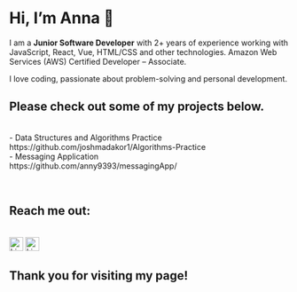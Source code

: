<h1> Hi, I’m Anna 👋  </h1>
<p> I am a <strong> Junior Software Developer</strong> with 2+ years of experience working with JavaScript, React,
Vue, HTML/CSS and other technologies. Amazon Web Services (AWS) Certified Developer –
Associate. </p>
<p>I love coding, passionate about problem-solving and personal development.</p>
<h2> Please check out some of my projects below. </h2>
 <br>- Data Structures and Algorithms Practice</br>
  https://github.com/joshmadakor1/Algorithms-Practice
<br>- Messaging Application 
</br>https://github.com/anny9393/messagingApp/


<br><h2> Reach me out:</h2></br>
[<img src="https://img.shields.io/badge/LinkedIn-282C34?logo=linkedin&logoColor=0077B5" alt="LinkedIn logo" title="LinkedIn" height="25" />]((https://www.linkedin.com/in/anna-obruchkova-844260166))
[<img src="https://img.shields.io/badge/E--mail-anna.devjs%40gmail.com-blue" alt="LinkedIn logo" title="LinkedIn" height="25" />]((anna.devjs@gmail.com))

<h2> Thank you for visiting my page! </h2>
<!---
anny9393/anny9393 is a ✨ special ✨ repository because its `README.md` (this file) appears on your GitHub profile.
You can click the Preview link to take a look at your changes.
--->


[twitter]: https://twitter.com/codeSTACKr
[youtube]: https://youtube.com/codeSTACKr
[instagram]: https://instagram.com/codeSTACKr
[linkedin]: https://linkedin.com/in/codeSTACKr
[jsplaylist]: https://www.youtube.com/playlist?list=PLkwxH9e_vrALRJKu7wfXby3MKeflhTu6B
[cssplaylist]: https://www.youtube.com/playlist?list=PLkwxH9e_vrALSdvZuEh6gqQdmDoDIoqz4
[reactplaylist]: https://www.youtube.com/playlist?list=PLkwxH9e_vrAK4TdffpxKY3QGyHCpxFcQ0
